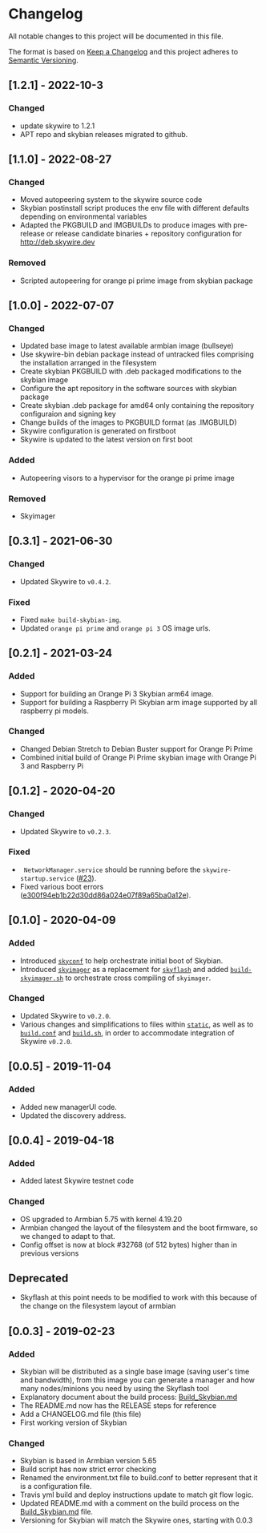 # Changelog

All notable changes to this project will be documented in this file.

The format is based on [Keep a Changelog](http://keepachangelog.com/en/1.0.0/)
and this project adheres to [Semantic Versioning](http://semver.org/spec/v2.0.0.html).

<!--
This is a note for developers about the recommended tags to keep track of the changes:

- Added: for new features.
- Changed: for changes in existing functionality.
- Deprecated: for soon-to-be removed features.
- Removed: for now removed features.
- Fixed: for any bug fixes.
- Security: in case of vulnerabilities.

Dates must be YEAR-MONTH-DAY
-->
## [1.2.1] - 2022-10-3
### Changed

- update skywire to 1.2.1
- APT repo and skybian releases migrated to github.

## [1.1.0] - 2022-08-27
### Changed

- Moved autopeering system to the skywire source code
- Skybian postinstall script produces the env file with different defaults depending on environmental variables
- Adapted the PKGBUILD and IMGBUILDs to produce images with pre-release or release candidate binaries + repository configuration for http://deb.skywire.dev

### Removed

- Scripted autopeering for orange pi prime image from skybian package


## [1.0.0] - 2022-07-07
### Changed

- Updated base image to latest available armbian image (bullseye)
- Use skywire-bin debian package instead of untracked files comprising the installation arranged in the filesystem
- Create skybian PKGBUILD with .deb packaged modifications to the skybian image
- Configure the apt repository in the software sources with skybian package
- Create skybian .deb package for amd64 only containing the repository configuraion and signing key
- Change builds of the images to PKGBUILD format (as .IMGBUILD)
- Skywire configuration is generated on firstboot
- Skywire is updated to the latest version on first boot

### Added

- Autopeering visors to a hypervisor for the orange pi prime image

### Removed

- Skyimager


## [0.3.1] - 2021-06-30
### Changed

- Updated Skywire to `v0.4.2`.

### Fixed
- Fixed `make build-skybian-img`.
- Updated `orange pi prime`  and `orange pi 3` OS image urls.

## [0.2.1] - 2021-03-24

### Added

- Support for building an Orange Pi 3 Skybian arm64 image.
- Support for building a Raspberry Pi Skybian arm image supported by all raspberry pi models.

### Changed

- Changed Debian Stretch to Debian Buster support for Orange Pi Prime
- Combined initial build of Orange Pi Prime skybian image with Orange Pi 3 and Raspberry Pi

## [0.1.2] - 2020-04-20

### Changed

- Updated Skywire to `v0.2.3`.

### Fixed

- ` NetworkManager.service` should be running before the `skywire-startup.service` ([#23](https://github.com/skycoin/skybian/pull/23)).
- Fixed various boot errors ([e300f94eb1b22d30dd86a024e07f89a65ba0a12e](https://github.com/skycoin/skybian/pull/29/commits/e300f94eb1b22d30dd86a024e07f89a65ba0a12e)).

## [0.1.0] - 2020-04-09

### Added

- Introduced [`skyconf`](cmd/skyconf) to help orchestrate initial boot of Skybian.
- Introduced [`skyimager`](cmd/skyimager-gui) as a replacement for [`skyflash`](https://github.com/SkycoinProject/skyflash) and added [`build-skyimager.sh`](build-skyimager.sh) to orchestrate cross compiling of `skyimager`.

### Changed

- Updated Skywire to `v0.2.0`.
- Various changes and simplifications to files within [`static`](static), as well as to [`build.conf`](build.conf) and [`build.sh`](build.sh), in order to accommodate integration of Skywire `v0.2.0`.


## [0.0.5] - 2019-11-04

### Added

- Added new managerUI code.
- Updated the discovery address.

## [0.0.4] - 2019-04-18

### Added

- Added latest Skywire testnet code

### Changed

- OS upgraded to Armbian 5.75 with kernel 4.19.20
- Armbian changed the layout of the filesystem and the boot firmware, so we changed to adapt to that.
- Config offset is now at block #32768 (of 512 bytes) higher than in previous versions

## Deprecated

- Skyflash at this point needs to be modified to work with this because of the change on the filesystem layout of armbian


## [0.0.3] - 2019-02-23

### Added

- Skybian will be distributed as a single base image (saving user's time and bandwidth), from this image you can generate a manager and how many nodes/minions you need by using the Skyflash tool
- Explanatory document about the build process: [Build_Skybian.md](Build_Skybian.md)
- The README.md now has the RELEASE steps for reference
- Add a CHANGELOG.md file (this file)
- First working version of Skybian

### Changed

- Skybian is based in Armbian version 5.65
- Build script has now strict error checking
- Renamed the environment.txt file to build.conf to better represent that it is a configuration file.
- Travis yml build and deploy instructions update to match git flow logic.
- Updated README.md with a comment on the build process on the [Build_Skybian.md](Build_Skybian.md) file.
- Versioning for Skybian will match the Skywire ones, starting with 0.0.3
